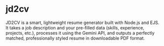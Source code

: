 # jd2cv
JD2CV is a smart, lightweight resume generator built with Node.js and EJS. It takes a job description and your pre-filled data (skills, experience, projects, etc.), processes it using the Gemini API, and outputs a perfectly matched, professionally styled resume in downloadable PDF format. 

